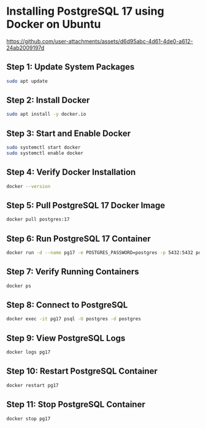 # Installing PostgreSQL 17 using Docker on Ubuntu

https://github.com/user-attachments/assets/d6d95abc-4d61-4de0-a612-24ab2009197d

## Step 1: Update System Packages
```sh
sudo apt update
```

## Step 2: Install Docker
```sh
sudo apt install -y docker.io
```

## Step 3: Start and Enable Docker
```sh
sudo systemctl start docker
sudo systemctl enable docker
```

## Step 4: Verify Docker Installation
```sh
docker --version
```

## Step 5: Pull PostgreSQL 17 Docker Image
```sh
docker pull postgres:17
```

## Step 6: Run PostgreSQL 17 Container
```sh
docker run -d --name pg17 -e POSTGRES_PASSWORD=postgres -p 5432:5432 postgres:17
```

## Step 7: Verify Running Containers
```sh
docker ps
```

## Step 8: Connect to PostgreSQL
```sh
docker exec -it pg17 psql -U postgres -d postgres
```

## Step 9: View PostgreSQL Logs
```sh
docker logs pg17
```

## Step 10: Restart PostgreSQL Container
```sh
docker restart pg17
```

## Step 11: Stop PostgreSQL Container
```sh
docker stop pg17
